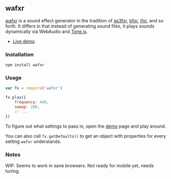 
## wafxr

[wafxr](https://github.com/andyhall/wafxr) is a sound effect generator in the tradition of 
[as3fxr](http://www.superflashbros.net/as3sfxr/), 
[bfxr](http://www.bfxr.net/), 
[jfxr](http://jfxr.frozenfractal.com/), 
and so forth. It differs in that instead of generating sound files, it plays sounds 
dynamically via WebAudio and [Tone.js](https://github.com/Tonejs/Tone.js/).

 * [Live demo](https://andyhall.github.io/wafxr/)

### Installation

```shell
npm install wafxr
```

### Usage

```js
var fx = require('wafxr')

fx.play({
    frequency: 440,
    sweep: 200,
    // ...
})
```

To figure out what settings to pass in, 
open the [demo](https://andyhall.github.io/wafxr/) page and play around.

You can also call `fx.getDefaults()` to get an object with properties
for every setting `wafxr` understands.

### Notes

WIP. Seems to work in sane browsers. Not ready for mobile yet, needs tuning.



